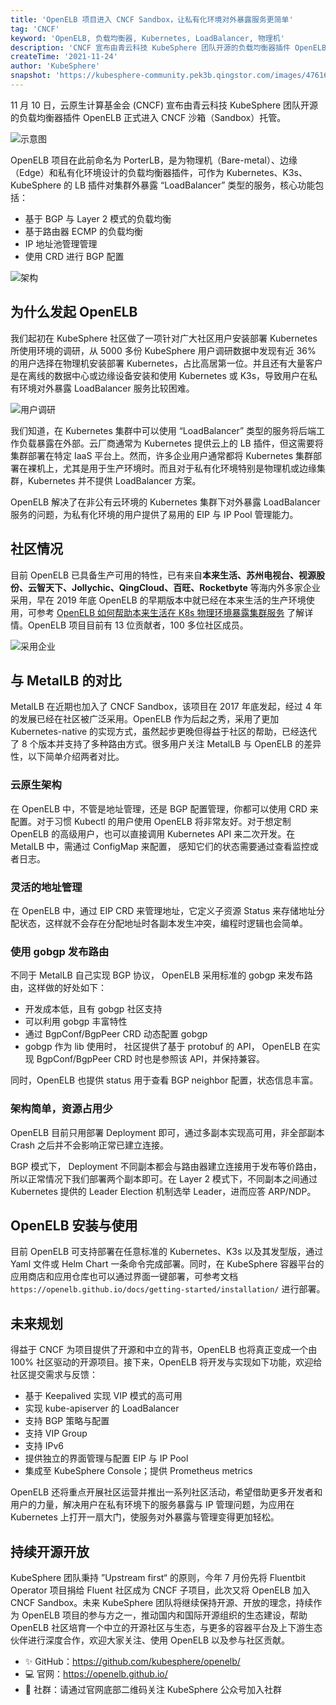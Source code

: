```yaml
---
title: 'OpenELB 项目进入 CNCF Sandbox，让私有化环境对外暴露服务更简单'
tag: 'CNCF'
keyword: 'OpenELB, 负载均衡器, Kubernetes, LoadBalancer, 物理机'
description: 'CNCF 宣布由青云科技 KubeSphere 团队开源的负载均衡器插件 OpenELB 正式进入 CNCF 沙箱'
createTime: '2021-11-24'
author: 'KubeSphere'
snapshot: 'https://kubesphere-community.pek3b.qingstor.com/images/4761636694917_.pic_hd.jpg'
--- 
```


11 月 10 日，云原生计算基金会 (CNCF) 宣布由青云科技 KubeSphere 团队开源的负载均衡器插件 OpenELB 正式进入 CNCF 沙箱（Sandbox）托管。

![示意图](https://kubesphere-community.pek3b.qingstor.com/images/8471636692467_.pic_hd.jpg)

OpenELB 项目在此前命名为 PorterLB，是为物理机（Bare-metal）、边缘（Edge）和私有化环境设计的负载均衡器插件，可作为 Kubernetes、K3s、KubeSphere 的 LB 插件对集群外暴露 “LoadBalancer” 类型的服务，核心功能包括：

- 基于 BGP 与 Layer 2 模式的负载均衡 
- 基于路由器 ECMP 的负载均衡
- IP 地址池管理管理
- 使用 CRD 进行 BGP 配置

![架构](https://kubesphere-community.pek3b.qingstor.com/images/8441636691354_.pic_hd.jpg)

## 为什么发起 OpenELB

我们起初在 KubeSphere 社区做了一项针对广大社区用户安装部署 Kubernetes 所使用环境的调研，从 5000 多份 KubeSphere 用户调研数据中发现有近 36% 的用户选择在物理机安装部署 Kubernetes，占比高居第一位。并且还有大量客户是在离线的数据中心或边缘设备安装和使用 Kubernetes 或 K3s，导致用户在私有环境对外暴露 LoadBalancer 服务比较困难。

![用户调研](https://kubesphere-community.pek3b.qingstor.com/images/8401636689164_.pic.jpg)

我们知道，在 Kubernetes 集群中可以使用 “LoadBalancer” 类型的服务将后端工作负载暴露在外部。云厂商通常为 Kubernetes 提供云上的 LB 插件，但这需要将集群部署在特定 IaaS 平台上。然而，许多企业用户通常都将 Kubernetes 集群部署在裸机上，尤其是用于生产环境时。而且对于私有化环境特别是物理机或边缘集群，Kubernetes 并不提供 LoadBalancer 方案。

OpenELB 解决了在非公有云环境的 Kubernetes 集群下对外暴露 LoadBalancer 服务的问题，为私有化环境的用户提供了易用的 EIP 与 IP Pool 管理能力。

## 社区情况

目前 OpenELB 已具备生产可用的特性，已有来自**本来生活、苏州电视台、视源股份、云智天下、Jollychic、QingCloud、百旺、Rocketbyte** 等海内外多家企业采用，早在 2019 年底 OpenELB 的早期版本中就已经在本来生活的生产环境使用，可参考 [OpenELB 如何帮助本来生活在 K8s 物理环境暴露集群服务](https://mp.weixin.qq.com/s/uFwYaPE7cVolLWxYHcgZdQ) 了解详情。OpenELB 项目目前有 13 位贡献者，100 多位社区成员。

![采用企业](https://kubesphere-community.pek3b.qingstor.com/images/8411636689286_.pic_hd.jpg)

## 与 MetalLB 的对比

MetalLB 在近期也加入了 CNCF Sandbox，该项目在 2017 年底发起，经过 4 年的发展已经在社区被广泛采用。OpenELB 作为后起之秀，采用了更加  Kubernetes-native 的实现方式，虽然起步更晚但得益于社区的帮助，已经迭代了 8 个版本并支持了多种路由方式。很多用户关注 MetalLB 与 OpenELB 的差异性，以下简单介绍两者对比。

### 云原生架构

在 OpenELB 中，不管是地址管理，还是 BGP 配置管理，你都可以使用 CRD 来配置。对于习惯 Kubectl 的用户使用 OpenELB 将非常友好。对于想定制 OpenELB 的高级用户，也可以直接调用 Kubernetes API 来二次开发。在 MetalLB 中，需通过 ConfigMap 来配置， 感知它们的状态需要通过查看监控或者日志。

### 灵活的地址管理

在 OpenELB 中，通过 EIP CRD 来管理地址，它定义子资源 Status 来存储地址分配状态，这样就不会存在分配地址时各副本发生冲突，编程时逻辑也会简单。

### 使用 gobgp 发布路由

不同于 MetalLB 自己实现 BGP 协议， OpenELB 采用标准的 gobgp 来发布路由，这样做的好处如下：

- 开发成本低，且有 gobgp 社区支持
- 可以利用 gobgp 丰富特性
- 通过 BgpConf/BgpPeer CRD 动态配置 gobgp
- gobgp 作为 lib 使用时， 社区提供了基于 protobuf 的 API， OpenELB 在实现 BgpConf/BgpPeer CRD 时也是参照该 API，并保持兼容。

同时，OpenELB 也提供 status 用于查看 BGP neighbor 配置，状态信息丰富。

### 架构简单，资源占用少

OpenELB 目前只用部署 Deployment 即可，通过多副本实现高可用，非全部副本 Crash 之后并不会影响正常已建立连接。

BGP 模式下， Deployment 不同副本都会与路由器建立连接用于发布等价路由，所以正常情况下我们部署两个副本即可。在 Layer 2 模式下，不同副本之间通过 Kubernetes 提供的 Leader Election 机制选举 Leader，进而应答 ARP/NDP。

## OpenELB 安装与使用

目前 OpenELB 可支持部署在任意标准的 Kubernetes、K3s 以及其发型版，通过 Yaml 文件或 Helm Chart 一条命令完成部署。同时，在 KubeSphere 容器平台的应用商店和应用仓库也可以通过界面一键部署，可参考文档 `https://openelb.github.io/docs/getting-started/installation/` 进行部署。

## 未来规划

得益于 CNCF 为项目提供了开源和中立的背书，OpenELB 也将真正变成一个由 100% 社区驱动的开源项目。接下来，OpenELB 将开发与实现如下功能，欢迎给社区提交需求与反馈：

- 基于 Keepalived 实现 VIP 模式的高可用
- 实现 kube-apiserver 的 LoadBalancer
- 支持 BGP 策略与配置
- 支持 VIP Group
- 支持 IPv6
- 提供独立的界面管理与配置 EIP 与 IP Pool
- 集成至 KubeSphere Console；提供 Prometheus metrics 

OpenELB 还将重点开展社区运营并推出一系列社区活动，希望借助更多开发者和用户的力量，解决用户在私有环境下的服务暴露与 IP 管理问题，为应用在 Kubernetes 上打开一扇大门，使服务对外暴露与管理变得更加轻松。

## 持续开源开放

KubeSphere 团队秉持 ”Upstream first“ 的原则，今年 7 月份先将 Fluentbit Operator 项目捐给 Fluent 社区成为 CNCF 子项目，此次又将 OpenELB 加入 CNCF Sandbox。未来 KubeSphere 团队将继续保持开源、开放的理念，持续作为 OpenELB 项目的参与方之一，推动国内和国际开源组织的生态建设，帮助 OpenELB 社区培育一个中立的开源社区与生态，与更多的容器平台及上下游生态伙伴进行深度合作，欢迎大家关注、使用 OpenELB 以及参与社区贡献。

- ✨ GitHub：https://github.com/kubesphere/openelb/
- 💻 官网：https://openelb.github.io/
- 🙋 社群：请通过官网底部二维码关注 KubeSphere 公众号加入社群

